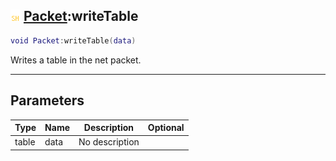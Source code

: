 ## ![shared](../../.gitbook/assets/shared.png) [Packet](packet):writeTable

```lua
void Packet:writeTable(data)
```

Writes a table in the net packet.

------
## Parameters

| Type   | Name | Description | Optional |
| ------ | ---- | ----------- | -------: |
| table | data | No description |  |

